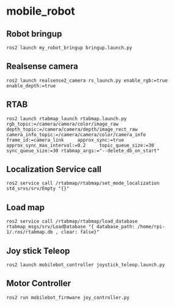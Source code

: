 # mobile_robot

## Robot bringup

```
ros2 launch my_robot_bringup bringup.launch.py
```

## Realsense camera

```
ros2 launch realsense2_camera rs_launch.py enable_rgb:=true enable_depth:=true
```

## RTAB

```
ros2 launch rtabmap_launch rtabmap.launch.py     rgb_topic:=/camera/camera/color/image_raw     depth_topic:=/camera/camera/depth/image_rect_raw     camera_info_topic:=/camera/camera/color/camera_info     frame_id:=camera_link     approx_sync:=true     approx_sync_max_interval:=0.2     topic_queue_size:=30     sync_queue_size:=30 rtabmap_args:="--delete_db_on_start"
```

## Localization Service call

```
ros2 service call /rtabmap/rtabmap/set_mode_localization std_srvs/srv/Empty "{}"
```

## Load map

```
ros2 service call /rtabmap/rtabmap/load_database rtabmap_msgs/srv/LoadDatabase "{ database_path: /home/rpi-1/.ros/rtabmap.db , clear: false}"
````

## Joy stick Teleop

```
ros2 launch mobilebot_controller joystick_teleop.launch.py 
```

## Motor Controller

```
ros2 run mobilebot_firmware joy_controller.py 
```

